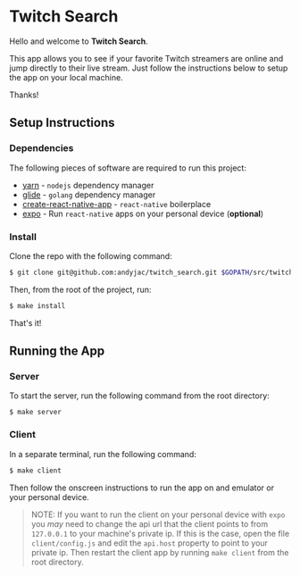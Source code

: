 # Twitch Search

Hello and welcome to __Twitch Search__.

This app allows you to see if your favorite Twitch streamers are online and jump directly to their live stream. Just follow the instructions below to setup the app on your local machine.

Thanks!

## Setup Instructions

### Dependencies

The following pieces of software are required to run this project:

- [yarn](https://yarnpkg.com/en/docs/install) - `nodejs` dependency manager
- [glide](https://yarnpkg.com/en/docs/install) - `golang` dependency manager
- [create-react-native-app](https://github.com/react-community/create-react-native-app) - `react-native` boilerplace
- [expo](https://expo.io/learn) - Run `react-native` apps on your personal device (__optional__)

### Install

Clone the repo with the following command:

```sh
$ git clone git@github.com:andyjac/twitch_search.git $GOPATH/src/twitch_search
```

Then, from the root of the project, run:

```sh
$ make install
```

That's it!

## Running the App

### Server

To start the server, run the following command from the root directory:

```
$ make server
```

### Client

In a separate terminal, run the following command:

```sh
$ make client
```

Then follow the onscreen instructions to run the app on and emulator or your personal device.

> NOTE: If you want to run the client on your personal device with `expo` you *may* need to change the api url that the client points to from `127.0.0.1` to your machine's private ip. If this is the case, open the file `client/config.js` and edit the `api.host` property to point to your private ip. Then restart the client app by running `make client` from the root directory.
